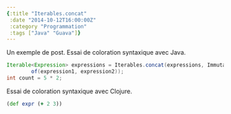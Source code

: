 ```yaml
---
{:title "Iterables.concat"
 :date "2014-10-12T16:00:00Z"
 :category "Programmation"
 :tags ["Java" "Guava"]}
---
```


Un exemple de post. Essai de coloration syntaxique avec Java.

```java
Iterable<Expression> expressions = Iterables.concat(expressions, ImmutableList.
        of(expression1, expression2));
int count = 5 * 2;
```

Essai de coloration syntaxique avec Clojure.

```clojure
(def expr (+ 2 3))
```
